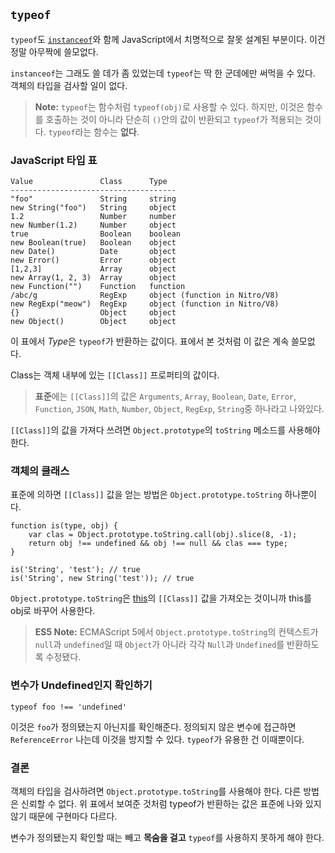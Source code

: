 ## `typeof`

`typeof`도 [`instanceof`](#types.instanceof)와 함께 JavaScript에서 치명적으로 잘못 설계된 부분이다. 이건 정말 아무짝에 쓸모없다.

`instanceof`는 그래도 쓸 데가 좀 있었는데 `typeof`는 딱 한 군데에만 써먹을 수 있다. 객체의 타입을 검사할 일이 없다.

> **Note:** `typeof`는 함수처럼 `typeof(obj)`로 사용할 수 있다. 하지만, 이것은 함수를 호출하는 것이 아니라 단순히 `()`안의 값이 반환되고 `typeof`가 적용되는 것이다. `typeof`라는 함수는 **없다**.

### JavaScript 타입 표

    Value               Class      Type
    -------------------------------------
    "foo"               String     string
    new String("foo")   String     object
    1.2                 Number     number
    new Number(1.2)     Number     object
    true                Boolean    boolean
    new Boolean(true)   Boolean    object
    new Date()          Date       object
    new Error()         Error      object
    [1,2,3]             Array      object
    new Array(1, 2, 3)  Array      object
    new Function("")    Function   function
    /abc/g              RegExp     object (function in Nitro/V8)
    new RegExp("meow")  RegExp     object (function in Nitro/V8)
    {}                  Object     object
    new Object()        Object     object

이 표에서 *Type*은 `typeof`가 반환하는 값이다. 표에서 본 것처럼 이 값은 계속 쓸모없다.

Class는 객체 내부에 있는 `[[Class]]` 프로퍼티의 값이다.

> **표준**에는 `[[Class]]`의 값은 `Arguments`, `Array`, `Boolean`, `Date`, `Error`, `Function`, `JSON`, `Math`, `Number`, `Object`, `RegExp`, `String`중 하나라고 나와있다.

`[[Class]]`의 값을 가져다 쓰려면 `Object.prototype`의 `toString` 메소드를 사용해야 한다.

### 객체의 클래스

표준에 의하면 `[[Class]]` 값을 얻는 방법은 `Object.prototype.toString` 하나뿐이다.

    function is(type, obj) {
        var clas = Object.prototype.toString.call(obj).slice(8, -1);
        return obj !== undefined && obj !== null && clas === type;
    }
    
    is('String', 'test'); // true
    is('String', new String('test')); // true

`Object.prototype.toString`은 [this](#function.this)의 `[[Class]]` 값을 가져오는 것이니까 this를 obj로 바꾸어 사용한다.

> **ES5 Note:** ECMAScript 5에서 `Object.prototype.toString`의 컨텍스트가 `null`과 `undefined`일 때 `Object`가 아니라 각각 `Null`과 `Undefined`를 반환하도록 수정됐다.

### 변수가 Undefined인지 확인하기

    typeof foo !== 'undefined'

이것은 `foo`가 정의됐는지 아닌지를 확인해준다. 정의되지 않은 변수에 접근하면 `ReferenceError` 나는데 이것을 방지할 수 있다. `typeof`가 유용한 건 이때뿐이다.

### 결론

객체의 타입을 검사하려면 `Object.prototype.toString`를 사용해야 한다. 다른 방법은 신뢰할 수 없다. 위 표에서 보여준 것처럼 typeof가 반환하는 값은 표준에 나와 있지 않기 때문에 구현마다 다르다.

변수가 정의됐는지 확인할 때는 빼고 **목숨을 걸고** `typeof`를 사용하지 못하게 해야 한다.
